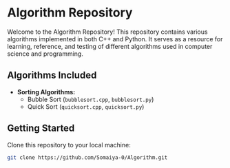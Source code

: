 # Algorithm Repository

Welcome to the Algorithm Repository! This repository contains various algorithms implemented in both C++ and Python. It serves as a resource for learning, reference, and testing of different algorithms used in computer science and programming.

## Algorithms Included

- **Sorting Algorithms:**
  - Bubble Sort (`bubblesort.cpp`, `bubblesort.py`)
  - Quick Sort (`quicksort.cpp`, `quicksort.py`)

## Getting Started

Clone this repository to your local machine:

```bash
git clone https://github.com/Somaiya-0/Algorithm.git
